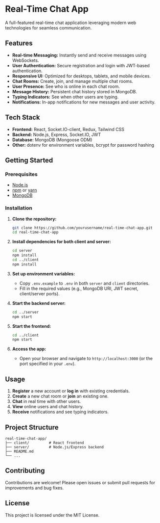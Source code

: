 # Real-Time Chat App

A full-featured real-time chat application leveraging modern web technologies for seamless communication.

## Features

- **Real-time Messaging:** Instantly send and receive messages using WebSockets.
- **User Authentication:** Secure registration and login with JWT-based authentication.
- **Responsive UI:** Optimized for desktops, tablets, and mobile devices.
- **Chat Rooms:** Create, join, and manage multiple chat rooms.
- **User Presence:** See who is online in each chat room.
- **Message History:** Persistent chat history stored in MongoDB.
- **Typing Indicators:** See when other users are typing.
- **Notifications:** In-app notifications for new messages and user activity.

## Tech Stack

- **Frontend:** React, Socket.IO-client, Redux, Tailwind CSS
- **Backend:** Node.js, Express, Socket.IO, JWT
- **Database:** MongoDB (Mongoose ODM)
- **Other:** dotenv for environment variables, bcrypt for password hashing

## Getting Started

### Prerequisites

- [Node.js](https://nodejs.org/)
- [npm](https://www.npmjs.com/) or [yarn](https://yarnpkg.com/)
- [MongoDB](https://www.mongodb.com/)

### Installation

1. **Clone the repository:**
    ```bash
    git clone https://github.com/yourusername/real-time-chat-app.git
    cd real-time-chat-app
    ```

2. **Install dependencies for both client and server:**
    ```bash
    cd server
    npm install
    cd ../client
    npm install
    ```

3. **Set up environment variables:**
    - Copy `.env.example` to `.env` in both `server` and `client` directories.
    - Fill in the required values (e.g., MongoDB URI, JWT secret, client/server ports).

4. **Start the backend server:**
    ```bash
    cd ../server
    npm start
    ```

5. **Start the frontend:**
    ```bash
    cd ../client
    npm start
    ```

6. **Access the app:**
    - Open your browser and navigate to `http://localhost:3000` (or the port specified in your `.env`).

## Usage

1. **Register** a new account or **log in** with existing credentials.
2. **Create** a new chat room or **join** an existing one.
3. **Chat** in real time with other users.
4. **View** online users and chat history.
5. **Receive** notifications and see typing indicators.

## Project Structure

```
real-time-chat-app/
├── client/         # React frontend
├── server/         # Node.js/Express backend
├── README.md
└── ...
```

## Contributing

Contributions are welcome! Please open issues or submit pull requests for improvements and bug fixes.

## License

This project is licensed under the MIT License.
